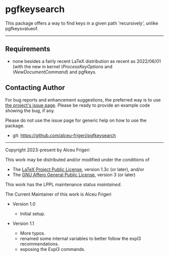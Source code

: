 pgfkeysearch
==========

This package offers a way to find keys in a given path 'recursively', unlike pgfkeysvalueof.

--------------

## Requirements
* none besides a fairly recent LaTeX distribution as recent as 2022/06/01
(with the new in kernel *\ProcessKeyOptions* and *\NewDocumentCommand*)
and pgfkeys.


## Contacting Author

For bug reports and enhancement suggestions, the preferred way is to use
[the project's issue page](https://github.com/alceu-frigeri/pgfkeysearch/issues).
Please be ready to provide an example code showing the bug, if any.

Please do not use the issue page for generic help on how to use the package.

* git: https://github.com/alceu-frigeri/pgfkeysearch

-------------
Copyright 2023-present by Alceu Frigeri

 This work may be distributed and/or modified under the
 conditions of

 * The [LaTeX Project Public License](http://www.latex-project.org/lppl.txt), version 1.3c (or later), and/or
 * The [GNU Affero General Public License](https://www.gnu.org/licenses/agpl-3.0.html), version 3 (or later)

This work has the LPPL maintenance status *maintained*.

The Current Maintainer of this work is Alceu Frigeri


* Version 1.0
    - Initial setup.

* Version 1.1
    - More typos.
    - renamed some internal variables to better follow the expl3 recommendations. 
    - exposing the Expl3 commands.
